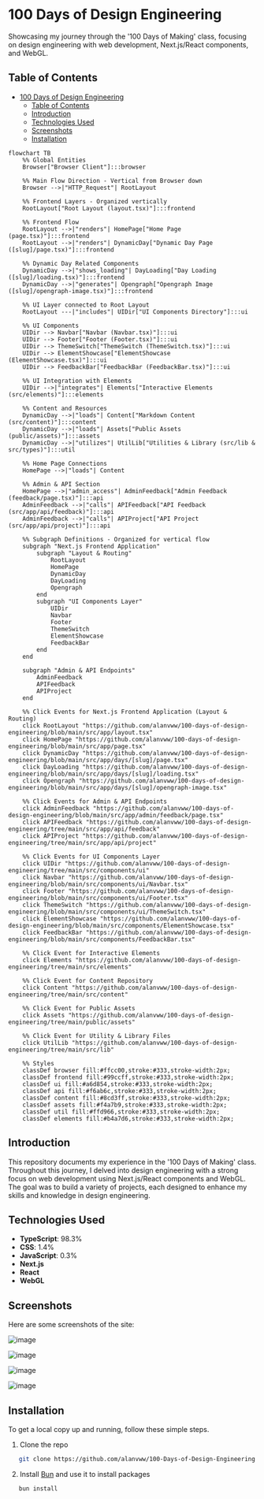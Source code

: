 # 100 Days of Design Engineering

Showcasing my journey through the '100 Days of Making' class, focusing on design engineering with web development, Next.js/React components, and WebGL.

## Table of Contents

- [100 Days of Design Engineering](#100-days-of-design-engineering)
  - [Table of Contents](#table-of-contents)
  - [Introduction](#introduction)
  - [Technologies Used](#technologies-used)
  - [Screenshots](#screenshots)
  - [Installation](#installation)
```mermaid
flowchart TB
    %% Global Entities
    Browser["Browser Client"]:::browser
    
    %% Main Flow Direction - Vertical from Browser down
    Browser -->|"HTTP_Request"| RootLayout
    
    %% Frontend Layers - Organized vertically
    RootLayout["Root Layout (layout.tsx)"]:::frontend
    
    %% Frontend Flow
    RootLayout -->|"renders"| HomePage["Home Page (page.tsx)"]:::frontend
    RootLayout -->|"renders"| DynamicDay["Dynamic Day Page ([slug]/page.tsx)"]:::frontend
    
    %% Dynamic Day Related Components
    DynamicDay -->|"shows_loading"| DayLoading["Day Loading ([slug]/loading.tsx)"]:::frontend
    DynamicDay -->|"generates"| Opengraph["Opengraph Image ([slug]/opengraph-image.tsx)"]:::frontend
    
    %% UI Layer connected to Root Layout
    RootLayout ---|"includes"| UIDir["UI Components Directory"]:::ui
    
    %% UI Components
    UIDir --> Navbar["Navbar (Navbar.tsx)"]:::ui
    UIDir --> Footer["Footer (Footer.tsx)"]:::ui
    UIDir --> ThemeSwitch["ThemeSwitch (ThemeSwitch.tsx)"]:::ui
    UIDir --> ElementShowcase["ElementShowcase (ElementShowcase.tsx)"]:::ui
    UIDir --> FeedbackBar["FeedbackBar (FeedbackBar.tsx)"]:::ui
    
    %% UI Integration with Elements
    UIDir -->|"integrates"| Elements["Interactive Elements (src/elements)"]:::elements
    
    %% Content and Resources
    DynamicDay -->|"loads"| Content["Markdown Content (src/content)"]:::content
    DynamicDay -->|"loads"| Assets["Public Assets (public/assets)"]:::assets
    DynamicDay -->|"utilizes"| UtilLib["Utilities & Library (src/lib & src/types)"]:::util
    
    %% Home Page Connections
    HomePage -->|"loads"| Content
    
    %% Admin & API Section
    HomePage -->|"admin_access"| AdminFeedback["Admin Feedback (feedback/page.tsx)"]:::api
    AdminFeedback -->|"calls"| APIFeedback["API Feedback (src/app/api/feedback)"]:::api
    AdminFeedback -->|"calls"| APIProject["API Project (src/app/api/project)"]:::api
    
    %% Subgraph Definitions - Organized for vertical flow
    subgraph "Next.js Frontend Application"
        subgraph "Layout & Routing"
            RootLayout
            HomePage
            DynamicDay
            DayLoading
            Opengraph
        end
        subgraph "UI Components Layer"
            UIDir
            Navbar
            Footer
            ThemeSwitch
            ElementShowcase
            FeedbackBar
        end
    end
    
    subgraph "Admin & API Endpoints"
        AdminFeedback
        APIFeedback
        APIProject
    end

    %% Click Events for Next.js Frontend Application (Layout & Routing)
    click RootLayout "https://github.com/alanvww/100-days-of-design-engineering/blob/main/src/app/layout.tsx"
    click HomePage "https://github.com/alanvww/100-days-of-design-engineering/blob/main/src/app/page.tsx"
    click DynamicDay "https://github.com/alanvww/100-days-of-design-engineering/blob/main/src/app/days/[slug]/page.tsx"
    click DayLoading "https://github.com/alanvww/100-days-of-design-engineering/blob/main/src/app/days/[slug]/loading.tsx"
    click Opengraph "https://github.com/alanvww/100-days-of-design-engineering/blob/main/src/app/days/[slug]/opengraph-image.tsx"

    %% Click Events for Admin & API Endpoints
    click AdminFeedback "https://github.com/alanvww/100-days-of-design-engineering/blob/main/src/app/admin/feedback/page.tsx"
    click APIFeedback "https://github.com/alanvww/100-days-of-design-engineering/tree/main/src/app/api/feedback"
    click APIProject "https://github.com/alanvww/100-days-of-design-engineering/tree/main/src/app/api/project"

    %% Click Events for UI Components Layer
    click UIDir "https://github.com/alanvww/100-days-of-design-engineering/tree/main/src/components/ui"
    click Navbar "https://github.com/alanvww/100-days-of-design-engineering/blob/main/src/components/ui/Navbar.tsx"
    click Footer "https://github.com/alanvww/100-days-of-design-engineering/blob/main/src/components/ui/Footer.tsx"
    click ThemeSwitch "https://github.com/alanvww/100-days-of-design-engineering/blob/main/src/components/ui/ThemeSwitch.tsx"
    click ElementShowcase "https://github.com/alanvww/100-days-of-design-engineering/blob/main/src/components/ElementShowcase.tsx"
    click FeedbackBar "https://github.com/alanvww/100-days-of-design-engineering/blob/main/src/components/FeedbackBar.tsx"

    %% Click Event for Interactive Elements
    click Elements "https://github.com/alanvww/100-days-of-design-engineering/tree/main/src/elements"

    %% Click Event for Content Repository
    click Content "https://github.com/alanvww/100-days-of-design-engineering/tree/main/src/content"

    %% Click Event for Public Assets
    click Assets "https://github.com/alanvww/100-days-of-design-engineering/tree/main/public/assets"

    %% Click Event for Utility & Library Files
    click UtilLib "https://github.com/alanvww/100-days-of-design-engineering/tree/main/src/lib"

    %% Styles
    classDef browser fill:#ffcc00,stroke:#333,stroke-width:2px;
    classDef frontend fill:#99ccff,stroke:#333,stroke-width:2px;
    classDef ui fill:#a6d854,stroke:#333,stroke-width:2px;
    classDef api fill:#f6ab6c,stroke:#333,stroke-width:2px;
    classDef content fill:#8cd3ff,stroke:#333,stroke-width:2px;
    classDef assets fill:#f4a7b9,stroke:#333,stroke-width:2px;
    classDef util fill:#ffd966,stroke:#333,stroke-width:2px;
    classDef elements fill:#b4a7d6,stroke:#333,stroke-width:2px;
```

## Introduction

This repository documents my experience in the '100 Days of Making' class. Throughout this journey, I delved into design engineering with a strong focus on web development using Next.js/React components and WebGL. The goal was to build a variety of projects, each designed to enhance my skills and knowledge in design engineering.

## Technologies Used

- **TypeScript**: 98.3%
- **CSS**: 1.4%
- **JavaScript**: 0.3%
- **Next.js**
- **React**
- **WebGL**

## Screenshots

Here are some screenshots of the site:

![image](https://github.com/user-attachments/assets/7f441d5d-bc69-460e-a800-0043d5b84af2)

![image](https://github.com/user-attachments/assets/6d2056e5-5670-4b05-939a-ba6ca910eb24)

![image](https://github.com/user-attachments/assets/a65563cd-9b3b-4896-af61-dfe9e4537d7a)

![image](https://github.com/user-attachments/assets/e0d7cc31-d44c-47d8-9792-140339988a6d)


## Installation

To get a local copy up and running, follow these simple steps.

1. Clone the repo

```sh
   git clone https://github.com/alanvww/100-Days-of-Design-Engineering.git
```

2. Install [Bun](https://bun.sh) and use it to install packages

```sh
   bun install
```
